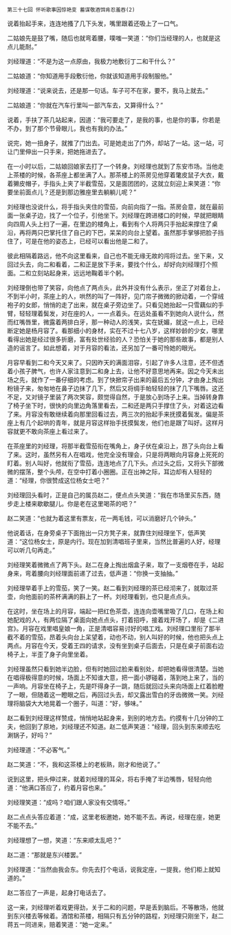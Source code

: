     第三十七回 怀听歌事因惊艳变 蓄谋敬酒饵肯忍羞吞(2) 

   说着抬起手来，连连地搔了几下头发，嘴里跟着还吸上了一口气。

   二姑娘先是鼓了嘴，随后也就弯着腰，噗嗤一笑道：“你们当经理的人，也就是这点儿能耐。”

   刘经理道：“不是为这一点原由，我极力地敷衍丁二和干什么？”

   二姑娘道：“你知道用手段敷衍他，你就该知道用手段制服他。”

   刘经理道：“说来说去，还是那一句话。车子可不在家，要不，我马上就去。”

   二姑娘道：“你就在汽车行里叫一部汽车去，又算得什么？”

   说着，手扶了茶几站起来，因道：“我可要走了，是我的事，也是你的事，你若是不办，到了那个节骨眼儿，我也有我的办法。”

   说完，她一扭身子，就推了门出去。可是她走出了门外，却站了一站。这一站，可让门里伸出一只手来，把她拖进去了。

   在一小时以后，二姑娘回娘家去打了一个转身。刘经理也就到了东安市场。当他走上茶楼的时候，各茶座上都坐满了人。那茶楼上的茶房见他穿着氅皮鼠子大衣，戴着獭皮帽子，手指头上夹了半截雪茄，又是面团团的，这就立刻迎上来笑道：“你要坐前面点儿？还是到那边雅座里去躺躺儿呢？”

   刘经理也没说什么，将手指头夹住的雪茄，向前向指了一指。茶房会意，就在最前面一张桌子边，找了一个位子，引他坐下。刘经理在跨进楼口的时候，早就把眼睛向四周人头上扫了一遍，在里边的楼角上，看到有个人将两只手抬起来撑住了桌沿，再将两只巴掌托住了自己的下巴，呆呆的向台上望着。虽然那手掌够把脸子挡住了，可是在他的姿态上，已经可以看出他是二和了。

   彼此相隔着路远，他不向这里看来，自己也不能无缘无故的闯将过去。坐下来，又回过头去，向二和看着，二和正是放下手来，要找个什么，却好向刘经理打个照面。二和立刻站起身来，远远地鞠着半个躬。

   刘经理倒也带了笑容，向他点了两点头，此外并没有什么表示，坐正了对着台上，不到半小时，茶座上的人，哄然的叫了一阵好，见门帘子微微的掀动着，一个穿绒袍子的女郎，悄悄的走了出来，就在桌子旁边坐了。只看见她抬起一只雪藕似的手臂，轻轻理着鬓发，对在座的人，一一点着头。在远处虽看不到她向人说什么，然而红嘴唇里，微露着两排白牙，那一种动人的浅笑，实在妩媚，就这一点上，已经断定她是杨月容了。看那细小的身材，实在不过十七八岁，这样妙龄的少女，哪里看得出她是经过很多折磨，富有处世经验的人？恐怕关于她的那些故事，都是别人造的谣言了。如此想着，对于月容的看法，还另加了一番可怜她的眼光。

   月容早看到二和今天又来了。只因昨天的满面泪容，引起了许多人注意，还不但透着小孩子脾气，也许人家注意到二和身上去，让他不好意思地再来。因之今天未出场之先，就作了一番仔细的考虑。到了快掀帘子出来的最后五分钟，才由身上掏出粉镜子来，匆匆地在鼻子边抹了几下，然后又将绸手帕轻轻的抹了几下嘴唇。这还不足，又对镜子里装了两次笑容，颇觉得自然，于是放心到场子上来。当掉转身靠了椅子坐下时，很快的向里边角落里看去，二和还是两只手撑住了头，对着这边看了来。月容没有敢继续着向那里回看过去，两三次的抬起手来抚摸着鬓发。偏是茶座上有几个起哄的青年，就是月容这样抬手抚摸鬓发，他们也是跟了叫好。这样月容就更不敢向茶座上看过来了。

   在茶座里的刘经理，将那半截雪茄衔在嘴角上，身子伏在桌沿上，昂了头向台上看了来。这时，虽然另有人在唱戏，他完全没有理会，只是将两眼向月容身上死死的盯着。别人叫好，他就衔了雪茄，连连地点了几下头。点过头之后，又将头下部微微的摆荡，整个头颅，在空中打着小圈圈。正在出神之际，耳边却有人轻轻的道：“经理，你很赞成这位杨女士吧？”

   刘经理回头看时，正是自己的属员赵二，便点点头笑道：“我在市场里买东西，随步走上楼来歇歇腿儿。你是老在这里喝茶的吧？”

   赵二笑道：“也就为着这里有票友，花一两毛钱，可以消磨好几个钟头。”

   他说着话，在身旁桌子下面拖出一只方凳子来，就靠住刘经理坐下，低声笑道：“这位杨女士，原是内行。现在加到清唱班子里来，当然比普遍的人好，经理可以听几句再走。”

   刘经理笑着微微点了两下头。赵二在身上掏出烟盒子来，取了一支烟卷在手，站起身来，弯着腰向刘经理面前递了过去，低声道：“你换一支抽抽。”

   刘经理举着手上的雪茄，笑了一笑。赵二看到刘经理的茶已经沏来了，就取过茶壶，向他面前的茶杯满满的斟上了一杯。刘经理看到，也只是点点头。

   在这时，坐在场上的月容，端起一把红色茶壶，连连向壶嘴里吸了几口，在场上和她配戏的人，有两位隔了桌面向她点点头，打着招呼，接着戏开场了，却是《二进宫》。月容在戏里唱皇娘一角，正是清唱容易讨好的唱工戏。刘经理口里衔了那半截不着的雪茄，昂着头向台上呆望着，动也不动，别人叫好的时候，他也把头点上两点。月容在今天，受着王四的请求，没有坐到桌子后面去，只是在桌子前面右边椅子上，半歪了身子向里坐着。

   刘经理虽然只看到她半边脸，但有时她回过脸来看别处，却把她看得很清楚。当她在唱得极得意的时候，场面上不知谁大意，把一面小锣碰着，落到地上来了，当的一声响。月容坐在椅子上，先是吓得身子一跳，随后就回过头来向场面上红着脸瞪了一眼，但随着这一瞪眼之后，再回过头去，却又露出雪白的牙齿微微一笑。刘经理将脑袋大大地晃着一个圈子，叫道：“好，够味。”

   赵二看到刘经理这样赞成，悄悄地站起身来，到别的地方去。约摸有十几分钟的工夫，他回到了原地，刘经理还不知道。赵二低声笑道：“经理，回头到东来顺去吃涮锅子，好吗？”

   刘经理道：“不必客气。”

   赵二笑道：“不，我和这茶楼上的老板熟，刚才和他说了。”

   说到这里，把头伸过来，就着刘经理的耳朵，将右手掩了半边嘴唇，轻轻向他道：“他满口答应了，约着月容也来。”

   刘经理笑道：“成吗？咱们跟人家没有交情呀。”

   赵二点点头答应着道：“成，这里老板邀她，她不能不去。再说，经理在座，她更不能不去。”

   刘经理想了一想，笑道：“东来顺太乱吧？”

   赵二道：“那就是东兴楼罢。”

   刘经理道：“当然由我会东。你先去打个电话，说我定座，一提我，他们柜上就知道的。”

   赵二答应了一声是，起身打电话去了。

   这一来，刘经理听着戏更得劲，关于二和的问题，早是丢到脑后。不等散场，他就到东兴楼去等候着。酒馆和茶楼，相隔只有五分钟的路程，刘经理只刚坐下，赵二蒋五一同进来，赔着笑道：“她一定来。”

